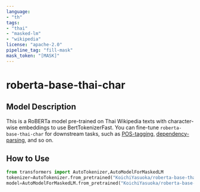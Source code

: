 ```yaml
---
language:
- "th"
tags:
- "thai"
- "masked-lm"
- "wikipedia"
license: "apache-2.0"
pipeline_tag: "fill-mask"
mask_token: "[MASK]"
---
```


# roberta-base-thai-char

## Model Description

This is a RoBERTa model pre-trained on Thai Wikipedia texts with character-wise embeddings to use BertTokenizerFast. You can fine-tune `roberta-base-thai-char` for downstream tasks, such as [POS-tagging](https://huggingface.co/KoichiYasuoka/roberta-base-thai-char-upos), [dependency-parsing](https://huggingface.co/KoichiYasuoka/roberta-base-thai-char-ud-goeswith), and so on.

## How to Use

```py
from transformers import AutoTokenizer,AutoModelForMaskedLM
tokenizer=AutoTokenizer.from_pretrained("KoichiYasuoka/roberta-base-thai-char")
model=AutoModelForMaskedLM.from_pretrained("KoichiYasuoka/roberta-base-thai-char")
```

